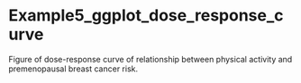 # Example5_ggplot_dose_response_curve
Figure of dose-response curve of relationship between physical activity and premenopausal breast cancer risk.
